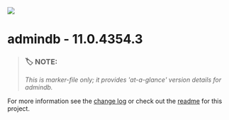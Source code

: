 ![](https://assets.overachiever.net/s4/images/s4_main_logo.png)

# admindb - 11.0.4354.3

> ### :label: **NOTE:** 
> *This is marker-file only; it provides 'at-a-glance' version details for admindb.* 

For more information see the [change log](/changelog.md) or check out the [readme](/readme.md) for this project.